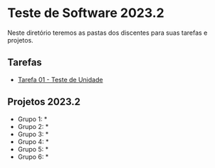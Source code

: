 # Teste de Software 2023.2

Neste diretório teremos as pastas dos discentes para suas tarefas e projetos.

## Tarefas

* [Tarefa 01 - Teste de Unidade](https://docs.google.com/document/d/1rw75DlJoi22tJj3KBOfvtz0A-fXT1Q-aRXVWnkcA620/edit?usp=sharing)

## Projetos 2023.2

* Grupo 1:
  *
* Grupo 2:
  *
* Grupo 3:
  *
* Grupo 4:
  *
* Grupo 5:
  *
* Grupo 6:
  *
